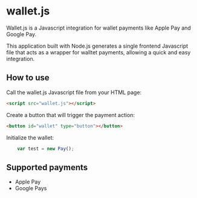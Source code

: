 # wallet.js
Wallet.js is a Javascript integration for wallet payments like Apple Pay and Google Pay.

This application built with Node.js generates a single frontend Javascript file that acts as a wrapper for walltet payments,  allowing a quick and easy integration. 

## How to use
Call the wallet.js Javascript file from your HTML page:

```html
<script src="wallet.js"></script>
```

Create a button that will trigger the payment action:

```html
<button id="wallet" type="button"></button>
```

Initialize the wallet:

```javascript
    var test = new Pay();
```

## Supported payments
* Apple Pay
* Google Pays